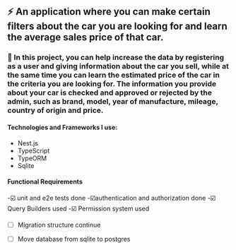 ## :zap: An application where you can make certain filters about the car you are looking for and learn the average sales price of that car.

### 🔎 In this project, you can help increase the data by registering as a user and giving information about the car you sell, while at the same time you can learn the estimated price of the car in the criteria you are looking for. The information you provide about your car is checked and approved or rejected by the admin, such as brand, model, year of manufacture, mileage, country of origin and price.

#### Technologies and Frameworks I use:
- Nest.js
- TypeScript
- TypeORM
- Sqlite

#### Functional Requirements
-:ballot_box_with_check: unit and e2e tests done
-:ballot_box_with_check:authentication and authorization done
-:ballot_box_with_check: Query Builders used
-:ballot_box_with_check: Permission system used
- [ ] Migration structure continue
- [ ] Move database from sqlite to postgres
 
